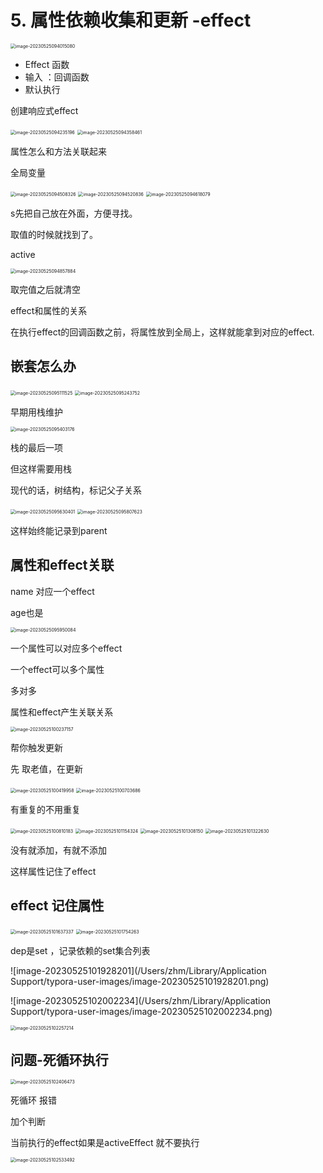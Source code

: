 # 5.  属性依赖收集和更新  -effect



<img src="/Users/zhm/Library/Application Support/typora-user-images/image-20230525094015080.png" alt="image-20230525094015080" style="zoom:50%;" />

- Effect 函数
- 输入 ：回调函数
- 默认执行

创建响应式effect

<img src="/Users/zhm/Library/Application Support/typora-user-images/image-20230525094235196.png" alt="image-20230525094235196" style="zoom:50%;" />

<img src="/Users/zhm/Library/Application Support/typora-user-images/image-20230525094358461.png" alt="image-20230525094358461" style="zoom:50%;" />



属性怎么和方法关联起来



全局变量



<img src="/Users/zhm/Library/Application Support/typora-user-images/image-20230525094508326.png" alt="image-20230525094508326" style="zoom:50%;" />



<img src="/Users/zhm/Library/Application Support/typora-user-images/image-20230525094520836.png" alt="image-20230525094520836" style="zoom:50%;" />



<img src="/Users/zhm/Library/Application Support/typora-user-images/image-20230525094618079.png" alt="image-20230525094618079" style="zoom:50%;" />

s先把自己放在外面，方便寻找。

取值的时候就找到了。

active

<img src="/Users/zhm/Library/Application Support/typora-user-images/image-20230525094857884.png" alt="image-20230525094857884" style="zoom:50%;" />

取完值之后就清空

effect和属性的关系

 在执行effect的回调函数之前，将属性放到全局上，这样就能拿到对应的effect.



## 嵌套怎么办

<img src="/Users/zhm/Library/Application Support/typora-user-images/image-20230525095111525.png" alt="image-20230525095111525" style="zoom:50%;" />

<img src="/Users/zhm/Library/Application Support/typora-user-images/image-20230525095243752.png" alt="image-20230525095243752" style="zoom:50%;" />

早期用栈维护

  <img src="/Users/zhm/Library/Application Support/typora-user-images/image-20230525095403176.png" alt="image-20230525095403176" style="zoom:50%;" />

栈的最后一项

但这样需要用栈

现代的话，树结构，标记父子关系

<img src="/Users/zhm/Library/Application Support/typora-user-images/image-20230525095630401.png" alt="image-20230525095630401" style="zoom:50%;" />

<img src="/Users/zhm/Library/Application Support/typora-user-images/image-20230525095807623.png" alt="image-20230525095807623" style="zoom:50%;" />

这样始终能记录到parent

## 属性和effect关联

name 对应一个effect

age也是

<img src="/Users/zhm/Library/Application Support/typora-user-images/image-20230525095950084.png" alt="image-20230525095950084" style="zoom:50%;" />



一个属性可以对应多个effect

一个effect可以多个属性

多对多

属性和effect产生关联关系

<img src="/Users/zhm/Library/Application Support/typora-user-images/image-20230525100237157.png" alt="image-20230525100237157" style="zoom:50%;" />



帮你触发更新

先 取老值，在更新

<img src="/Users/zhm/Library/Application Support/typora-user-images/image-20230525100419958.png" alt="image-20230525100419958" style="zoom:50%;" />



<img src="/Users/zhm/Library/Application Support/typora-user-images/image-20230525100703686.png" alt="image-20230525100703686" style="zoom:50%;" />

有重复的不用重复

<img src="/Users/zhm/Library/Application Support/typora-user-images/image-20230525100810183.png" alt="image-20230525100810183" style="zoom:50%;" />



<img src="/Users/zhm/Library/Application Support/typora-user-images/image-20230525101154324.png" alt="image-20230525101154324" style="zoom:50%;" />



<img src="/Users/zhm/Library/Application Support/typora-user-images/image-20230525101308150.png" alt="image-20230525101308150" style="zoom:50%;" />



<img src="/Users/zhm/Library/Application Support/typora-user-images/image-20230525101322630.png" alt="image-20230525101322630" style="zoom:50%;" />



没有就添加，有就不添加

这样属性记住了effect

## effect 记住属性

<img src="/Users/zhm/Library/Application Support/typora-user-images/image-20230525101637337.png" alt="image-20230525101637337" style="zoom:50%;" />



<img src="/Users/zhm/Library/Application Support/typora-user-images/image-20230525101754263.png" alt="image-20230525101754263" style="zoom:50%;" />



dep是set ，记录依赖的set集合列表



![image-20230525101928201](/Users/zhm/Library/Application Support/typora-user-images/image-20230525101928201.png)

![image-20230525102002234](/Users/zhm/Library/Application Support/typora-user-images/image-20230525102002234.png)



<img src="/Users/zhm/Library/Application Support/typora-user-images/image-20230525102257214.png" alt="image-20230525102257214" style="zoom:50%;" />



## 问题-死循环执行

 <img src="/Users/zhm/Library/Application Support/typora-user-images/image-20230525102406473.png" alt="image-20230525102406473" style="zoom:50%;" />



死循环 报错

加个判断

当前执行的effect如果是activeEffect 就不要执行

<img src="/Users/zhm/Library/Application Support/typora-user-images/image-20230525102533492.png" alt="image-20230525102533492" style="zoom:50%;" />













